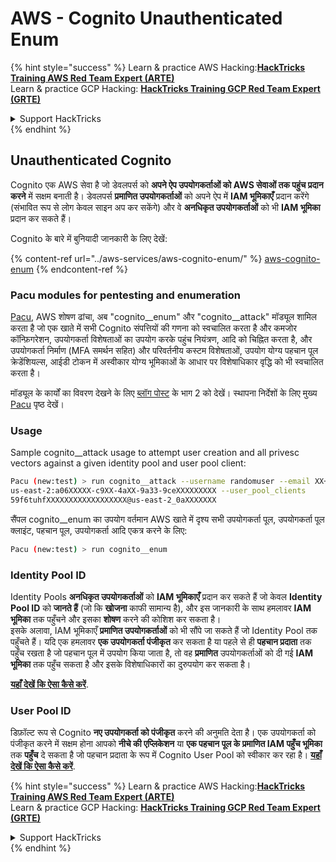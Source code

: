 # AWS - Cognito Unauthenticated Enum

{% hint style="success" %}
Learn & practice AWS Hacking:<img src="../../../.gitbook/assets/image (1).png" alt="" data-size="line">[**HackTricks Training AWS Red Team Expert (ARTE)**](https://training.hacktricks.xyz/courses/arte)<img src="../../../.gitbook/assets/image (1).png" alt="" data-size="line">\
Learn & practice GCP Hacking: <img src="../../../.gitbook/assets/image (2).png" alt="" data-size="line">[**HackTricks Training GCP Red Team Expert (GRTE)**<img src="../../../.gitbook/assets/image (2).png" alt="" data-size="line">](https://training.hacktricks.xyz/courses/grte)

<details>

<summary>Support HackTricks</summary>

* Check the [**subscription plans**](https://github.com/sponsors/carlospolop)!
* **Join the** 💬 [**Discord group**](https://discord.gg/hRep4RUj7f) or the [**telegram group**](https://t.me/peass) or **follow** us on **Twitter** 🐦 [**@hacktricks\_live**](https://twitter.com/hacktricks\_live)**.**
* **Share hacking tricks by submitting PRs to the** [**HackTricks**](https://github.com/carlospolop/hacktricks) and [**HackTricks Cloud**](https://github.com/carlospolop/hacktricks-cloud) github repos.

</details>
{% endhint %}

## Unauthenticated Cognito

Cognito एक AWS सेवा है जो डेवलपर्स को **अपने ऐप उपयोगकर्ताओं को AWS सेवाओं तक पहुंच प्रदान करने** में सक्षम बनाती है। डेवलपर्स **प्रमाणित उपयोगकर्ताओं** को अपने ऐप में **IAM भूमिकाएँ** प्रदान करेंगे (संभावित रूप से लोग केवल साइन अप कर सकेंगे) और वे **अनधिकृत उपयोगकर्ताओं** को भी **IAM भूमिका** प्रदान कर सकते हैं।

Cognito के बारे में बुनियादी जानकारी के लिए देखें:

{% content-ref url="../aws-services/aws-cognito-enum/" %}
[aws-cognito-enum](../aws-services/aws-cognito-enum/)
{% endcontent-ref %}

### Pacu modules for pentesting and enumeration

[Pacu](https://github.com/RhinoSecurityLabs/pacu), AWS शोषण ढांचा, अब "cognito\_\_enum" और "cognito\_\_attack" मॉड्यूल शामिल करता है जो एक खाते में सभी Cognito संपत्तियों की गणना को स्वचालित करता है और कमजोर कॉन्फ़िगरेशन, उपयोगकर्ता विशेषताओं का उपयोग करके पहुंच नियंत्रण, आदि को चिह्नित करता है, और उपयोगकर्ता निर्माण (MFA समर्थन सहित) और परिवर्तनीय कस्टम विशेषताओं, उपयोग योग्य पहचान पूल क्रेडेंशियल्स, आईडी टोकन में अस्वीकार योग्य भूमिकाओं के आधार पर विशेषाधिकार वृद्धि को भी स्वचालित करता है।

मॉड्यूल के कार्यों का विवरण देखने के लिए [ब्लॉग पोस्ट](https://rhinosecuritylabs.com/aws/attacking-aws-cognito-with-pacu-p2) के भाग 2 को देखें। स्थापना निर्देशों के लिए मुख्य [Pacu](https://github.com/RhinoSecurityLabs/pacu) पृष्ठ देखें।

### Usage

Sample cognito\_\_attack usage to attempt user creation and all privesc vectors against a given identity pool and user pool client:
```bash
Pacu (new:test) > run cognito__attack --username randomuser --email XX+sdfs2@gmail.com --identity_pools
us-east-2:a06XXXXX-c9XX-4aXX-9a33-9ceXXXXXXXXX --user_pool_clients
59f6tuhfXXXXXXXXXXXXXXXXXX@us-east-2_0aXXXXXXX
```
सैंपल cognito\_\_enum का उपयोग वर्तमान AWS खाते में दृश्य सभी उपयोगकर्ता पूल, उपयोगकर्ता पूल क्लाइंट, पहचान पूल, उपयोगकर्ता आदि एकत्र करने के लिए:
```bash
Pacu (new:test) > run cognito__enum
```
### Identity Pool ID

Identity Pools **अनधिकृत उपयोगकर्ताओं** को **IAM भूमिकाएँ** प्रदान कर सकते हैं जो केवल **Identity Pool ID** को **जानते हैं** (जो कि **खोजना** काफी सामान्य है), और इस जानकारी के साथ हमलावर **IAM भूमिका** तक पहुँचने और इसका **शोषण** करने की कोशिश कर सकता है।\
इसके अलावा, IAM भूमिकाएँ **प्रमाणित उपयोगकर्ताओं** को भी सौंपे जा सकते हैं जो Identity Pool तक पहुँचते हैं। यदि एक हमलावर **एक उपयोगकर्ता पंजीकृत** कर सकता है या पहले से ही **पहचान प्रदाता** तक पहुँच रखता है जो पहचान पूल में उपयोग किया जाता है, तो वह **प्रमाणित** उपयोगकर्ताओं को दी गई **IAM भूमिका** तक पहुँच सकता है और इसके विशेषाधिकारों का दुरुपयोग कर सकता है।

[**यहाँ देखें कि ऐसा कैसे करें**](../aws-services/aws-cognito-enum/cognito-identity-pools.md).

### User Pool ID

डिफ़ॉल्ट रूप से Cognito **नए उपयोगकर्ता को पंजीकृत** करने की अनुमति देता है। एक उपयोगकर्ता को पंजीकृत करने में सक्षम होना आपको **नीचे की एप्लिकेशन** या **एक पहचान पूल के प्रमाणित IAM पहुँच भूमिका** तक **पहुँच** दे सकता है जो पहचान प्रदाता के रूप में Cognito User Pool को स्वीकार कर रहा है। [**यहाँ देखें कि ऐसा कैसे करें**](../aws-services/aws-cognito-enum/cognito-user-pools.md#registration).

{% hint style="success" %}
Learn & practice AWS Hacking:<img src="../../../.gitbook/assets/image (1).png" alt="" data-size="line">[**HackTricks Training AWS Red Team Expert (ARTE)**](https://training.hacktricks.xyz/courses/arte)<img src="../../../.gitbook/assets/image (1).png" alt="" data-size="line">\
Learn & practice GCP Hacking: <img src="../../../.gitbook/assets/image (2).png" alt="" data-size="line">[**HackTricks Training GCP Red Team Expert (GRTE)**<img src="../../../.gitbook/assets/image (2).png" alt="" data-size="line">](https://training.hacktricks.xyz/courses/grte)

<details>

<summary>Support HackTricks</summary>

* Check the [**subscription plans**](https://github.com/sponsors/carlospolop)!
* **Join the** 💬 [**Discord group**](https://discord.gg/hRep4RUj7f) or the [**telegram group**](https://t.me/peass) or **follow** us on **Twitter** 🐦 [**@hacktricks\_live**](https://twitter.com/hacktricks\_live)**.**
* **Share hacking tricks by submitting PRs to the** [**HackTricks**](https://github.com/carlospolop/hacktricks) and [**HackTricks Cloud**](https://github.com/carlospolop/hacktricks-cloud) github repos.

</details>
{% endhint %}
